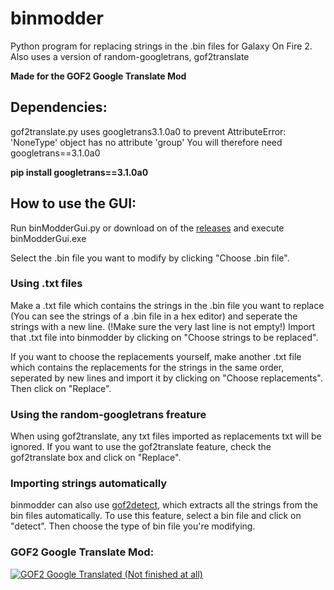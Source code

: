 # binmodder
Python program for replacing strings in the .bin files for Galaxy On Fire 2. Also uses a version of random-googletrans, gof2translate

<b>Made for the GOF2 Google Translate Mod</b>

<h2>Dependencies:</h2>
gof2translate.py uses googletrans3.1.0a0 to prevent AttributeError: 'NoneType' object has no attribute 'group'
You will therefore need googletrans==3.1.0a0

<b>pip install googletrans==3.1.0a0</b>

<h2>How to use the GUI:</h2>
Run binModderGui.py or download on of the <a href=https://github.com/loddv/GOF2_Mod_Binmodder/releases/>releases</a> and execute binModderGui.exe

Select the .bin file you want to modify by clicking "Choose .bin file".

<h3>Using .txt files</h3>
Make a .txt file which contains the strings in the .bin file you want to replace (You can see the strings of a .bin file in a hex editor) and seperate the strings with a new line. (!Make sure the very last line is not empty!)
Import that .txt file into binmodder by clicking on "Choose strings to be replaced".

If you want to choose the replacements yourself, make another .txt file which contains the replacements for the strings in the same order, seperated by new lines and import it by clicking on "Choose replacements". Then click on "Replace".

<h3>Using the random-googletrans freature</h3>
When using gof2translate, any txt files imported as replacements txt will be ignored.
If you want to use the gof2translate feature, check the gof2translate box and click on "Replace".

<h3>Importing strings automatically</h3>
binmodder can also use <a href="https://github.com/loddv/gofdetect/">gof2detect</a>, which extracts all the strings from the bin files automatically.
To use this feature, select a bin file and click on "detect". Then choose the type of bin file you're modifying.

<h3>GOF2 Google Translate Mod:</h3>
<a href="https://www.moddb.com/mods/gof2-google-translated" title="View GOF2 Google Translated (Not finished at all) on Mod DB" target="_blank"><img src="https://button.moddb.com/popularity/medium/mods/56340.png" alt="GOF2 Google Translated (Not finished at all)" /></a>

